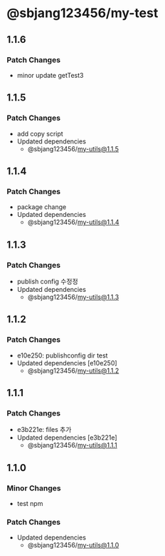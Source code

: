 # @sbjang123456/my-test

## 1.1.6

### Patch Changes

- minor update getTest3

## 1.1.5

### Patch Changes

- add copy script
- Updated dependencies
  - @sbjang123456/my-utils@1.1.5

## 1.1.4

### Patch Changes

- package change
- Updated dependencies
  - @sbjang123456/my-utils@1.1.4

## 1.1.3

### Patch Changes

- publish config 수정정
- Updated dependencies
  - @sbjang123456/my-utils@1.1.3

## 1.1.2

### Patch Changes

- e10e250: publishconfig dir test
- Updated dependencies [e10e250]
  - @sbjang123456/my-utils@1.1.2

## 1.1.1

### Patch Changes

- e3b221e: files 추가
- Updated dependencies [e3b221e]
  - @sbjang123456/my-utils@1.1.1

## 1.1.0

### Minor Changes

- test npm

### Patch Changes

- Updated dependencies
  - @sbjang123456/my-utils@1.1.0
